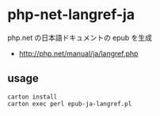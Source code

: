 # php-net-langref-ja
php.net の日本語ドキュメントの epub を生成

* http://php.net/manual/ja/langref.php

## usage
```
carton install
carton exec perl epub-ja-langref.pl
```
